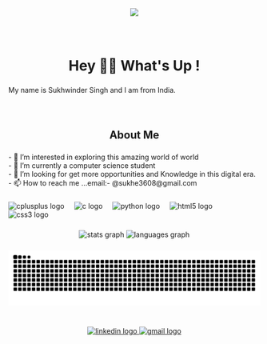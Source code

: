 
<div align="center">
  <img height="200" src="C:\Users\HP\Desktop\sukhe3608\my_pic.png"  />
</div>

###

<br clear="both">

<h1 align="center">Hey 👋👋 What's Up !</h1>

###

<p align="left">My name is Sukhwinder Singh and I am from India.</p>

###

<br clear="both">

<h2 align="center">About Me</h2>

###

<p align="left">- 👀 I’m interested in exploring this amazing world of world<br>- 🌱 I’m currently a computer science student <br>- 💞️ I’m looking for get more opportunities and Knowledge in this digital era. <br>- 📫 How to reach me ...email:- @sukhe3608@gmail.com</p>

###

<div align="left">
  <img src="https://cdn.jsdelivr.net/gh/devicons/devicon/icons/cplusplus/cplusplus-original.svg" height="40" alt="cplusplus logo"  />
  <img width="12" />
  <img src="https://cdn.jsdelivr.net/gh/devicons/devicon/icons/c/c-original.svg" height="40" alt="c logo"  />
  <img width="12" />
  <img src="https://cdn.jsdelivr.net/gh/devicons/devicon/icons/python/python-original.svg" height="40" alt="python logo"  />
  <img width="12" />
  <img src="https://cdn.jsdelivr.net/gh/devicons/devicon/icons/html5/html5-original.svg" height="40" alt="html5 logo"  />
  <img width="12" />
  <img src="https://cdn.jsdelivr.net/gh/devicons/devicon/icons/css3/css3-original.svg" height="40" alt="css3 logo"  />
</div>

###

<div align="center">
  <img src="https://github-readme-stats.vercel.app/api?username=Sukhe3608&hide_title=false&hide_rank=false&show_icons=true&include_all_commits=true&count_private=true&disable_animations=false&theme=dracula&locale=en&hide_border=false&order=1" height="150" alt="stats graph"  />
  <img src="https://github-readme-stats.vercel.app/api/top-langs?username=Sukhe3608&locale=en&hide_title=false&layout=compact&card_width=320&langs_count=5&theme=dracula&hide_border=false&order=2" height="143" alt="languages graph"  />
</div>

###

<img src="https://raw.githubusercontent.com/Sukhe3608/Sukhe3608/output/snake.svg" alt="Snake animation" />

###

<br clear="both">

<div align="center">
  <a href="www.linkedin.com/in/sukhwinder-singh-252827223" target="_blank">
    <img src="https://raw.githubusercontent.com/maurodesouza/profile-readme-generator/master/src/assets/icons/social/linkedin/default.svg" width="52" height="40" alt="linkedin logo"  />
  </a>
  <a href="sukhe3608@gmail.com" target="_blank">
    <img src="https://raw.githubusercontent.com/maurodesouza/profile-readme-generator/master/src/assets/icons/social/gmail/default.svg" width="52" height="40" alt="gmail logo"  />
  </a>
</div>

###
